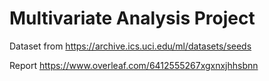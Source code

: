 # Multivariate Analysis Project

Dataset from https://archive.ics.uci.edu/ml/datasets/seeds

Report https://www.overleaf.com/6412555267xgxnxjhhsbnn
